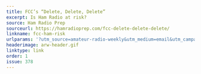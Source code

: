 ```yaml
---
title: FCC’s “Delete, Delete, Delete”
excerpt: Is Ham Radio at risk?
source: Ham Radio Prep
sourceurl: https://hamradioprep.com/fcc-delete-delete-delete/
linkname: fcc-ham-risk
urlparams: '?utm_source=amateur-radio-weekly&utm_medium=email&utm_campaign=newsletter'
headerimage: arw-header.gif
linktype: link
order: 1
issue: 378
---
```

